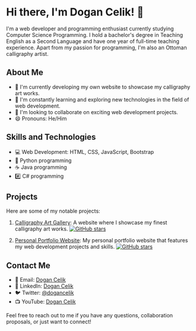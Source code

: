 # Hi there, I'm Dogan Celik! 👋

I'm a web developer and programming enthusiast currently studying Computer Science Programming. I hold a bachelor's degree in Teaching English as a Second Language and have one year of full-time teaching experience. Apart from my passion for programming, I'm also an Ottoman calligraphy artist.

## About Me

- 🔭 I'm currently developing my own website to showcase my calligraphy art works.
- 🌱 I'm constantly learning and exploring new technologies in the field of web development.
- 👯 I'm looking to collaborate on exciting web development projects.
- 😄 Pronouns: He/Him

## Skills and Technologies

- 💻 Web Development: HTML, CSS, JavaScript, Bootstrap
- 🐍 Python programming
- ☕ Java programming
- #️⃣ C# programming

## Projects

Here are some of my notable projects:

1. [Calligraphy Art Gallery](https://example.com): A website where I showcase my finest calligraphy art works. [![GitHub stars](https://img.shields.io/github/stars/exampleuser/calligraphy-art-gallery)](https://github.com/exampleuser/calligraphy-art-gallery/stargazers)

2. [Personal Portfolio Website](https://example.com): My personal portfolio website that features my web development projects and skills. [![GitHub stars](https://img.shields.io/github/stars/exampleuser/personal-portfolio-website)](https://github.com/exampleuser/personal-portfolio-website/stargazers)

## Contact Me

- 📧 Email: [Dogan Celik](dogancelik17@gmail.com)
- 📱 LinkedIn: [Dogan Celik](https://www.linkedin.com/in/dogancelik)
- 🐦 Twitter: [@dogancelik](https://twitter.com/dogancelik)
- 📺 YouTube: [Dogan Celik](https://www.youtube.com/channel/examplechannel)

Feel free to reach out to me if you have any questions, collaboration proposals, or just want to connect!

